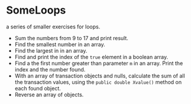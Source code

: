 # SomeLoops

a series of smaller exercises for loops.

* Sum the numbers from 9 to 17 and print result.
* Find the smallest number in an array.
* Find the largest in in an array.
* Find and print the index of the  `true` element in a boolean array.
* Find a the first number greater than parameter `m` in an array. Print the index and the number found.
* With an array of transaction objects and nulls, calculate the sum of all the transaction values, using the `public double Xvalue()` method on each found object.
* Reverse an array of objects.
